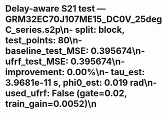 # Delay-aware S21 test — GRM32EC70J107ME15_DC0V_25degC_series.s2p\n- split: block, test_points: 80\n- baseline_test_MSE: 0.395674\n- ufrf_test_MSE: 0.395674\n- improvement: 0.00%\n- tau_est: 3.9681e-11 s, phi0_est: 0.019 rad\n- used_ufrf: False (gate=0.02, train_gain=0.0052)\n